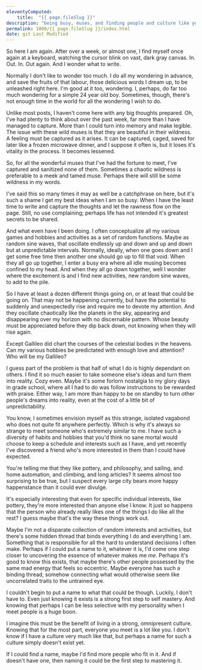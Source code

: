 ```yaml
---
eleventyComputed:
    title:  "{{ page.fileSlug }}"
description: "being busy, muses, and finding people and culture like you"
permalink: 1000/{{ page.fileSlug }}/index.html
date: git Last Modified
---
```


So here I am again. After over a week, or almost one, I find myself once again at a keyboard, watching the cursor blink on vast, dark gray canvas. In. Out. In. Out again. And I wonder what to write.

Normally I don't like to wonder too much. I do all my wondering in advance, and save the fruits of that labour, those delicious words I dream up, to be unleashed right here. I'm good at it too, wondering. I, perhaps, do far too much wondering for a simple 24 year old boy. Sometimes, though, there's not enough time in the world for all the wondering I wish to do.

Unlike most posts, I haven't come here with any big thoughts prepared. Oh, I've had plenty to think about over the past week, far more than I have managed to capture. More than I could turn into memory and make legible. The issue with these wild muses is that they are beautiful in their wildness. A feeling must be captured as it arises. It can be captured, caged, saved for later like a frozen microwave dinner, and I suppose it often is, but it loses it's vitality in the process. It becomes lessened.

So, for all the wonderful muses that I've had the fortune to meet, I've captured and sanitized none of them. Sometimes a chaotic wildness is preferable to a meek and tamed muse. Perhaps there will still be some wildness in my words.

I've said this so many times it may as well be a catchphrase on here, but it's such a shame I get my best ideas when I am so busy. When I have the least time to write and capture the thoughts and let the rawness flow on the page. Still, no use complaining; perhaps life has not intended it's greatest secrets to be shared.

And what even have I been doing. I often conceptualize all my various games and hobbies and activities as a set of random functions. Maybe as random sine waves, that oscillate endlessly up and down and up and down but at unpredictable intervals. Normally, ideally, when one goes down and I get some free time then another one should go up to fill that void. When they all go up together, I enter a busy era where all idle musing becomes confined to my head. And when they all go down together, well I wonder where the excitement is and I find new activities, new random sine waves, to add to the pile.

So I have at least a dozen different things going on, or at least that could be going on. That may not be happening currently, but have the potential to suddenly and unexpectedly rise and require me to devote my attention. And they oscillate chaotically like the planets in the sky, appearing and disappearing over my horizon with no discernable pattern. Whose beauty must be appreciated before they dip back down, not knowing when they will rise again.

Except Gallileo did chart the courses of the celestial bodies in the heavens. Can my various hobbies be predictated with enough love and attention? Who will be my Gallileo?

I guess part of the problem is that half of what I do is highly dependant on others. I find it so much easier to take someone else's ideas and turn them into reality. Cozy even. Maybe it's some forlorn nostalgia to my glory days in grade school, where all I had to do was follow instructions to be rewarded with praise. Either way, I am more than happy to be on standby to turn other people's dreams into reality, even at the cost of a little bit of unpredictability.

You know, I sometimes envision myself as this strange, isolated vagabond who does not quite fit anywhere perfectly. Which is why it's always so strange to meet someone who's extremely similar to me. I have such a diversity of habits and hobbies that you'd think no sane mortal would choose to keep a schedule and interests such as I have, and yet recently I've discovered a friend who's more interested in them than I could have expected.

You're telling me that they like pottery, and philosophy, and sailing, and home automation, and climbing, and long articles? It seems almost too surprising to be true, but I suspect every large city bears more happy happenstance than it could ever divulge. 

It's especially interesting that even for specific individual interests, like pottery, they're more interested than anyone else I know. It just so happens that the person who already really likes one of the things I do like all the rest? I guess maybe that's the way these things work out.

Maybe I'm not a disparate collection of random interests and activities, but there's some hidden thread that binds everything I do and everything I am. Something that is responsible for all the hard to understand decisions I often make. Perhaps if I could put a name to it, whatever it is, I'd come one step closer to uncovering the essence of whatever makes me _me_. Perhaps it's good to know this exists, that maybe there's other people possessed by the same mad energy that feels so eccentric. Maybe everyone has such a binding thread, somehow connecting what would otherwise seem like uncorrelated traits to the untrained eye.

I couldn't begin to put a name to what that could be though. Luckily, I don't have to. Even just knowing it exists is a strong first step to self mastery. And knowing that perhaps I can be less selective with my personality when I meet people is a huge boon.

I imagine this must be the benefit of living in a strong, omnipresent culture. Knowing that for the most part, everyone you meet is a lot like you. I don't know if I have a culture very much like that, but perhaps a name for such a culture simply doesn't exist yet.

If I could find a name, maybe I'd find more people who fit in it. And if doesn't have one, then naming it could be the first step to mastering it.